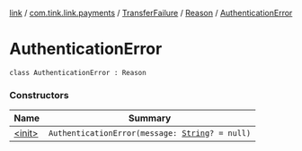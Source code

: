 [link](../../../../index.md) / [com.tink.link.payments](../../../index.md) / [TransferFailure](../../index.md) / [Reason](../index.md) / [AuthenticationError](./index.md)

# AuthenticationError

`class AuthenticationError : Reason`

### Constructors

| Name | Summary |
|---|---|
| [&lt;init&gt;](-init-.md) | `AuthenticationError(message: `[`String`](https://kotlinlang.org/api/latest/jvm/stdlib/kotlin/-string/index.html)`? = null)` |
